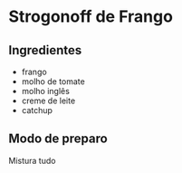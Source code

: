 # Strogonoff de Frango

## Ingredientes

 * frango
 * molho de tomate
 * molho inglês
 * creme de leite
 * catchup

## Modo de preparo

Mistura tudo